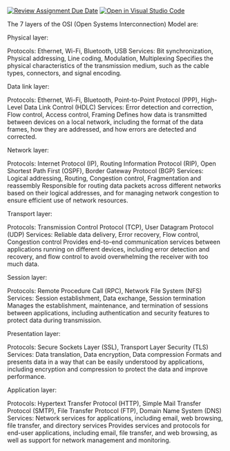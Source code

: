 [![Review Assignment Due Date](https://classroom.github.com/assets/deadline-readme-button-24ddc0f5d75046c5622901739e7c5dd533143b0c8e959d652212380cedb1ea36.svg)](https://classroom.github.com/a/XQFqmf_M)
[![Open in Visual Studio Code](https://classroom.github.com/assets/open-in-vscode-718a45dd9cf7e7f842a935f5ebbe5719a5e09af4491e668f4dbf3b35d5cca122.svg)](https://classroom.github.com/online_ide?assignment_repo_id=11038105&assignment_repo_type=AssignmentRepo)

The 7 layers of the OSI (Open Systems Interconnection) Model are: 

Physical layer:

Protocols: Ethernet, Wi-Fi, Bluetooth, USB
Services: Bit synchronization, Physical addressing, Line coding, Modulation, Multiplexing
Specifies the physical characteristics of the transmission medium, such as the cable types, connectors, and signal encoding.

Data link layer:

Protocols: Ethernet, Wi-Fi, Bluetooth, Point-to-Point Protocol (PPP), High-Level Data Link Control (HDLC)
Services: Error detection and correction, Flow control, Access control, Framing
Defines how data is transmitted between devices on a local network, including the format of the data frames, how they are addressed, and how errors are detected and corrected.

Network layer:

Protocols: Internet Protocol (IP), Routing Information Protocol (RIP), Open Shortest Path First (OSPF), Border Gateway Protocol (BGP)
Services: Logical addressing, Routing, Congestion control, Fragmentation and reassembly
Responsible for routing data packets across different networks based on their logical addresses, and for managing network congestion to ensure efficient use of network resources.

Transport layer:

Protocols: Transmission Control Protocol (TCP), User Datagram Protocol (UDP)
Services: Reliable data delivery, Error recovery, Flow control, Congestion control
Provides end-to-end communication services between applications running on different devices, including error detection and recovery, and flow control to avoid overwhelming the receiver with too much data.

Session layer:

Protocols: Remote Procedure Call (RPC), Network File System (NFS)
Services: Session establishment, Data exchange, Session termination
Manages the establishment, maintenance, and termination of sessions between applications, including authentication and security features to protect data during transmission.

Presentation layer:

Protocols: Secure Sockets Layer (SSL), Transport Layer Security (TLS)
Services: Data translation, Data encryption, Data compression
Formats and presents data in a way that can be easily understood by applications, including encryption and compression to protect the data and improve performance.

Application layer:

Protocols: Hypertext Transfer Protocol (HTTP), Simple Mail Transfer Protocol (SMTP), File Transfer Protocol (FTP), Domain Name System (DNS)
Services: Network services for applications, including email, web browsing, file transfer, and directory services
Provides services and protocols for end-user applications, including email, file transfer, and web browsing, as well as support for network management and monitoring.
